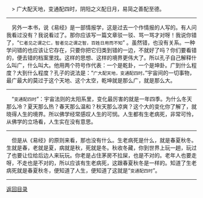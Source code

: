 &emsp;> 广大配天地，变通配四时，阴阳之义配日月，易简之善配至德。
___
&emsp;另外一本书，说《易经》是一部情报学，这是过去一个作情报的人写的。有人问我看过没有？我说看过了。那你应该写一篇文章驳一驳、骂一骂才对呀！我说你错了，“``仁者见之谓之仁，智者见之谓之智，百姓日用而不知``” 。虽然错，也没有关系。一种学问错的也应该让它存在，只要你把它归类到错的一边，不就好了吗？你们要看错的，便去错的档案里找。这样的思想、这样的境界更伟大了。所以孔子自己解释什么叫广，什么叫大。他用两个符号作代表：一个是乾卦，一个是坤卦。广到什么程度？大到什么程度？孔子的说法是：“``广大配天地，变通配四时。``”宇宙间的一切事物，最广最大的莫过于这个天地、这个太空，乾坤就是那么广，就是那么大。
___
&emsp;“``变通配四时``”：宇宙法则的太阳系里，变化最厉害的就是一年四季。为什么冬天那么冷？夏天那么热？春天那么温和？秋天那么凉爽？这个大的变化你了解了，就晓得人生的境界。所以佛学经常感叹人生的可悯。人生都有生老病死，非常可怜，从佛学的立场看，人生实在没有意思。
___
&emsp;但是从《易经》的原则来看，那也没有什么。生老病死是什么，就是春夏秋冬。生就是春，老就是夏，病就是秋，死就是冬。秋收冬藏，你到世界上玩一趟，玩过了也要让位给后边人来玩玩。你老是占住茅房不拉屎，也是不对的。老年人也要走呀，不走也是不对的，所以应该有生老病死，这跟春夏秋冬是一样的。知道了生老病死就是春夏秋冬，便知道了人生，便知道了这就是“``变通配四时``”。
___
[返回目录](../../master/README.md#目录)
